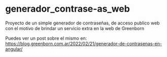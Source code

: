 # generador_contrase-as_web
Proyecto de un simple generador de contraseñas, de acceso publico web con el motivo de brindar un servicio extra en la web de Greenborn

Puedes ver un post sobre el mismo en: https://blog.greenborn.com.ar/2022/02/21/generador-de-contrasenas-en-angular/

